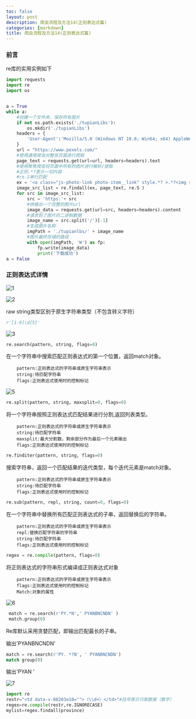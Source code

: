 ```yaml
---
toc: false
layout: post
description: 爬虫流程及方法14(正则表达式篇)
categories: [markdown]
title: 爬虫流程及方法14(正则表达式篇)
---
```

### 前言

re库的实用实例如下

```python
import requests
import re
import os


a = True
while a:
    #创建一个文件夹，保存所有图片
    if not os.path.exists('./tupianLibs'):
        os.mkdir('./tupianLibs')
    headers = {
        'User-Agent':'Mozilla/5.0 (Windows NT 10.0; Win64; x64) AppleWebKit/537.36 (KHTML, like Gecko) Chrome/80.0.3987.122 Safari/537.36'
    }
    url = "https://www.pexels.com/"
    #使用通用爬虫对整张页面进行爬取
    page_text = requests.get(url=url, headers=headers).text
    #使用聚焦爬虫将页面中所有的图片进行解析/提取
    #正则.*?表示一切内容
    #re.S单行匹配
    ex = '<a class="js-photo-link photo-item__link" style.*? >.*?<img srcset="(.*?)" class.*?></div>'
    image_src_list = re.findall(ex, page_text, re.S )
    for src in image_src_list:
        src = 'https:'+ src
        #拼接出一个完整的图片url
        image_data = requests.get(url=src, headers=headers).content
        #请求到了图片的二进制数据
        image_name = src.split('/')[-1]
        #生成图片名称
        imgPath = './tupianlbs/' + image_name
        #图片最终存储的路径
        with open(imgPath, 'W') as fp:
            fp.write(image_data)
            print('下载成功')
a = False
```

### 正则表达式详情

![1](https://pic.liesio.com/2020/05/03/0baa55fd80836.png)

![2](https://pic.liesio.com/2020/05/03/9b38f52cd276f.png)

raw string类型区别于原生字符串类型（不包含转义字符）

```python
r'[1-9]\d{5}'
```

![3](https://pic.liesio.com/2020/05/03/2b21d0b2e8d13.png)

```python 
re.search(pattern, string, flags=0)
```
在一个字符串中搜索匹配正则表达式的第一个位置，返回match对象。
```
    pattern:正则表达式的字符串或原生字符串表示
    string:待匹配字符串
    flags:正则表达式使用时的控制标记
```

![5](https://pic.liesio.com/2020/05/03/f1ab052345ee9.png)


```python
re.split(pattern, string, maxsplit=0, flags=0)   
```
将一个字符串按照正则表达式匹配结果进行分割,返回列表类型。   
```
    pattern:正则表达式的字符串或原生字符串表示   
    string:待匹配字符串   
    maxsplit:最大分割数，剩余部分作为最后一个元素输出  
    flags:正则表达式使用时的控制标记  
```

```python
re.finditer(pattern, string, flags=0)   
```

搜索字符串，返回一个匹配结果的迭代类型，每个迭代元素是match对象。  
```
    pattern:正则表达式的字符串或原生字符串表示  
    string:待匹配字符串  
    flags:正则表达式使用时的控制标记  
```

```python
re.sub(pattern, repl, string, count=0, flags=0)   
```
在一个字符串中替换所有匹配正则表达式的子串，返回替换后的字符串。  
```
    pattern:正则表达式的字符串或原生字符串表示  
    repl:替换匹配字符串的字符串  
    string:待匹配字符串  
    flags:正则表达式使用时的控制标记  
```

```python
regex = re.compile(pattern, flags=0)  
```
将正则表达式的字符串形式编译成正则表达式对象  
```
    pattern:正则表达式的字符串或原生字符串表示  
    flags:正则表达式使用时的控制标记  
    Match:对象的属性  
```

![6](https://pic.liesio.com/2020/05/03/d4ce22e3595ae.png)

```python
 match = re.search(r'PY.*N',' PYANBNCNDN' )  
 match.group(0)  
```

Re库默认采用贪婪匹配，即输出匹配最长的子串。   

输出'PYANBNCNDN'   

```python
match = re.search(r'PY. *?N', ' PYANBNCNDN')  
match group(0)  
```

输出'PYAN '  

![7](https://pic.liesio.com/2020/05/03/c49378c91f34c.png)

```python
import re
restr="<td data-v-80203e10="">（\\d+）</td>"#括号表示只取数据（数字）
regex=re.compile(restr,re.IGNORECASE)
mylist=regex.findall(province)
```
